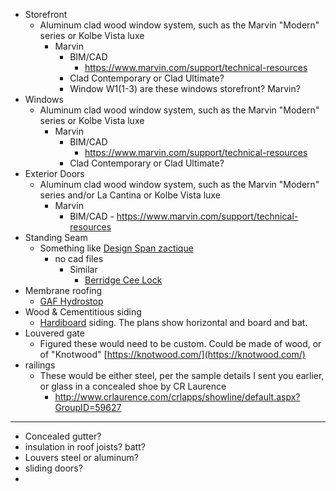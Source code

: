 -   Storefront
	- Aluminum clad wood window system, such as the Marvin "Modern" series or Kolbe Vista luxe
		- Marvin
			- BIM/CAD
				- https://www.marvin.com/support/technical-resources
			- Clad Contemporary or Clad Ultimate?
			- Window W1(1-3) are these windows storefront? Marvin?
-   Windows
	- Aluminum clad wood window system, such as the Marvin "Modern" series  or Kolbe Vista luxe
		- Marvin
			- 	BIM/CAD
				- https://www.marvin.com/support/technical-resources
			- Clad Contemporary or Clad Ultimate?
-   Exterior Doors
	- Aluminum clad wood window system, such as the Marvin "Modern" series and/or La Cantina or Kolbe Vista luxe
		- Marvin
			- 	BIM/CAD
					- https://www.marvin.com/support/technical-resources
-   Standing Seam
	- Something like [Design Span zactique](http://www.metalroofspecialties.com/product/design-span/)
		- no cad files
			- Similar
				- [Berridge Cee Lock](http://www.berridge.com/products/standing-seam-metal-roofing/berridge-cee-lock-standing-seam-metal-roofing/)
-   Membrane roofing
	- [GAF Hydrostop](https://www.gaf.com/en-us/roofing-products/commercial-roofing-products/liquid-applied/membrane-systems)
-   Wood & Cementitious siding
	- [Hardiboard](https://www.jameshardiepros.com/Products) siding. The plans show horizontal and board and bat.  
-   Louvered gate
	- Figured these would need to be custom. Could be made of wood, or of "Knotwood" [https://knotwood.com/](https://knotwood.com/)
-   railings
	- These would be either steel, per the sample details I sent you earlier, or glass in a concealed shoe by CR Laurence
		- http://www.crlaurence.com/crlapps/showline/default.aspx?GroupID=59627 


---

<!--
Not in detailing scope....

-   Skylights
	- [#VCE - Electric "Fresh Air" Skylight-Curb Mounted](https://www.veluxusa.com/professional/tools/architects/drawings-and-specifications#curbmounted)
-   garage doors
	- wood - likely T&G cedar or Rift cut white oak
-->



- Concealed gutter?
- insulation in roof joists? batt?
- Louvers steel or aluminum?
- sliding doors?
- 
<!--stackedit_data:
eyJoaXN0b3J5IjpbLTEyNjcyNzUzNCwtMjA3NTc4MTc2MywtNz
Y5OTMwMDMwLC0xNjM1OTA3NzM4LC0xNjM1OTA3NzM4LC0zNDg2
NDEyMTIsLTE2MTU0OTc0OTAsLTE2ODI3MTEwNTIsLTE4NzQxNj
Q3NjcsLTg2NzUyNDc3MSwtMzQ2NTE3OTgwLC05Nzg1NDk4MzYs
LTIwMzk2MTQyNDksNTkwNTM1NDY1XX0=
-->